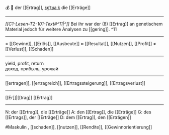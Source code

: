 💰 🔵 der [[Ertrag]], [ɛɐ̯ˈtʁaːk](https://youglish.com/pronounce/Ertrag/german)
die [[Erträge]]

---
*[[C1-Lesen-T2-101-Text#^11|^]]* Bei ihr war der (8) [[Ertrag]] an genetischem Material jedoch für weitere Analysen zu [[gering]]. ^11


---
= [[Gewinn]], [[Erlös]], [[Ausbeute]]
≈ [[Resultat]], [[Nutzen]], [[Profit]]
≠ [[Verlust]], [[Schaden]]

---
yield, profit, return  
доход, прибыль, урожай

---
[[ertragen]], [[ertragreich]], [[Ertragssteigerung]], [[Ertragsverlust]]

---
[[Er]]|[[trag]]
[[Ertrag]]


---
N: der [[Ertrag]], die [[Erträge]]
A: den [[Ertrag]], die [[Erträge]]
G: des [[Ertrags]], der [[Erträge]]
D: dem [[Ertrag]], den [[Erträgen]]

#Maskulin , [[schaden]], [[nutzen]], [[Rendite]], [[Gewinnorientierung]]